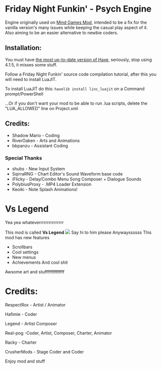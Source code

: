 # Friday Night Funkin' - Psych Engine
Engine originally used on [Mind Games Mod](https://gamebanana.com/mods/301107), intended to be a fix for the vanilla version's many issues while keeping the casual play aspect of it. Also aiming to be an easier alternative to newbie coders.

## Installation:
You must have [the most up-to-date version of Haxe](https://haxe.org/download/), seriously, stop using 4.1.5, it misses some stuff.

Follow a Friday Night Funkin' source code compilation tutorial, after this you will need to install LuaJIT.

To install LuaJIT do this: `haxelib install linc_luajit` on a Command prompt/PowerShell

...Or if you don't want your mod to be able to run .lua scripts, delete the "LUA_ALLOWED" line on Project.xml

## Credits:
* Shadow Mario - Coding
* RiverOaken - Arts and Animations
* bbpanzu - Assistant Coding

### Special Thanks
* shubs - New Input System
* SqirraRNG - Chart Editor's Sound Waveform base code
* iFlicky - Delay/Combo Menu Song Composer + Dialogue Sounds
* PolybiusProxy - .MP4 Loader Extension
* Keoiki - Note Splash Animations!

# Vs Legend

Yea yea whateverrrrrrrrrrrrrrr

This mod is called **Vs Legend**
![](https://user-images.githubusercontent.com/93828872/154289479-01935edc-ac85-4468-9f52-42805eb3aead.png)
Say hi to him please
Anywayssssss
This mod has new features
* Scrollbars
* Cool settings
* New menus 
* Achievements
And cool shit

Awsome art
and stuffffffffffffff

# Credits:
RespectRox - Artist / Animator

Hafimie - Coder

Legend - Artist Composer

Real-pog -Coder, Artist, Composer, Charter, Animator

Racky - Charter

CrusherMods - Stage Coder and Coder

Enjoy mod and stuff
